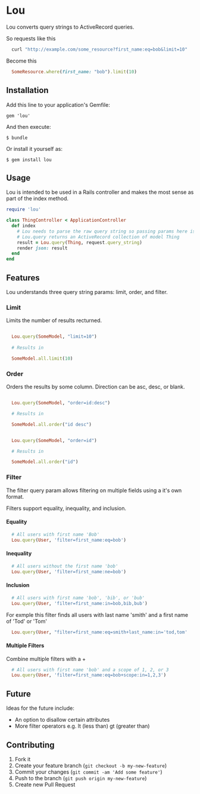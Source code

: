 # Lou

Lou converts query strings to ActiveRecord queries.

So requests like this

```bash
  curl "http://example.com/some_resource?first_name:eq=bob&limit=10"
```

Become this

```ruby
  SomeResource.where(first_name: "bob").limit(10)
```

## Installation

Add this line to your application's Gemfile:

    gem 'lou'

And then execute:

    $ bundle

Or install it yourself as:

    $ gem install lou

## Usage

Lou is intended to be used in a Rails controller and makes the most sense as part of the index method.


```ruby
require 'lou'

class ThingController < ApplicationController
  def index
    # Lou needs to parse the raw query string so passing params here is not going to work
    # Lou.query returns an ActiveRecord collection of model Thing
    result = Lou.query(Thing, request.query_string)
    render json: result
  end
end
```

## Features

Lou understands three query string params: limit, order, and filter.

### Limit

Limits the number of results recturned.

```ruby

  Lou.query(SomeModel, "limit=10")
  
  # Results in

  SomeModel.all.limit(10)
```

### Order

Orders the results by some column. Direction can be asc, desc, or blank.

```ruby 

  Lou.query(SomeModel, "order=id:desc")

  # Results in 

  SomeModel.all.order("id desc")
```

```ruby 

  Lou.query(SomeModel, "order=id")

  # Results in 

  SomeModel.all.order("id")

```

### Filter

The filter query param allows filtering on multiple fields using a it's own format. 

Filters support equality, inequality, and inclusion.

#### Equality

```ruby
  # All users with first name 'Bob'
  Lou.query(User, 'filter=first_name:eq=bob')
```

#### Inequality

```ruby
  # All users without the first name 'bob'
  Lou.query(User, 'filter=first_name:ne=bob')
```

#### Inclusion

```ruby 
  # All users with first name 'bob', 'bib', or 'bub'
  Lou.query(User, 'filter=first_name:in=bob,bib,bub')
```

For exmple this filter finds all users with last name 'smith' and a first name of 'Tod' or 'Tom'

```ruby
  Lou.query(User, "filter=first_name:eq=smith+last_name:in='tod,tom'
```

#### Multiple Filters

Combine multiple filters with a +

```ruby
  # All users with first name 'bob' and a scope of 1, 2, or 3
  Lou.query(User, 'filter=first_name:eq=bob+scope:in=1,2,3')
```

## Future

Ideas for the future include:

* An option to disallow certain attributes
* More filter operators e.g. lt (less than) gt (greater than)

## Contributing

1. Fork it
2. Create your feature branch (`git checkout -b my-new-feature`)
3. Commit your changes (`git commit -am 'Add some feature'`)
4. Push to the branch (`git push origin my-new-feature`)
5. Create new Pull Request
